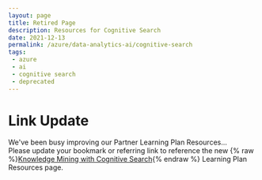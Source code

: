 ```yaml
---
layout: page
title: Retired Page
description: Resources for Cognitive Search
date: 2021-12-13
permalink: /azure/data-analytics-ai/cognitive-search
tags: 
 - azure
 - ai
 - cognitive search
 - deprecated
---
```


# Link Update

We've been busy improving our Partner Learning Plan Resources... 
<br />Please update your bookmark or referring link to reference the new {% raw %}[Knowledge Mining with Cognitive Search](knowledge-mining){% endraw %} Learning Plan Resources page.
